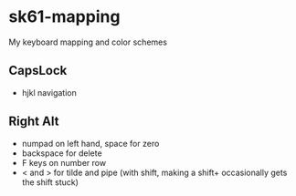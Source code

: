 # sk61-mapping
My keyboard mapping and color schemes

## CapsLock 
- hjkl navigation

## Right Alt
- numpad on left hand, space for zero
- backspace for delete
- F keys on number row
- < and > for tilde and pipe (with shift, making a shift+ occasionally gets the shift stuck)
  
  
